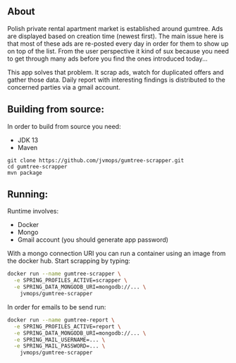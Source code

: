 ## About
Polish private rental apartment market is established around gumtree. Ads are displayed based on creation time (newest first). The main issue here is that most of these ads are re-posted every day in order for them to show up on top of the list. From the user perspective it kind of sux because you need to get through many ads before you find the ones introduced today...

This app solves that problem. It scrap ads, watch for duplicated offers and gather those data. Daily report with interesting findings is distributed to the concerned parties via a gmail account.

## Building from source:
In order to build from source you need:
- JDK 13
- Maven
```
git clone https://github.com/jvmops/gumtree-scrapper.git
cd gumtree-scrapper
mvn package
```

## Running:
Runtime involves:
- Docker
- Mongo
- Gmail account (you should generate app password)

With a mongo connection URI you can run a container using an image from the docker hub. Start scrapping by typing:
```bash
docker run --name gumtree-scrapper \
  -e SPRING_PROFILES_ACTIVE=scrapper \
  -e SPRING_DATA_MONGODB_URI=mongodb://... \
    jvmops/gumtree-scrapper
```

In order for emails to be send run:
```bash
docker run --name gumtree-report \
  -e SPRING_PROFILES_ACTIVE=report \
  -e SPRING_DATA_MONGODB_URI=mongodb://... \
  -e SPRING_MAIL_USERNAME=... \
  -e SPRING_MAIL_PASSWORD=... \
    jvmops/gumtree-scrapper
```
